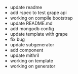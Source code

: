  * update readme
 * add rspec to test grape api
 * working on compile bootstrap
 * update README.md
 * add mongodb config
 * update template with grape
 * fix bug
 * update subgenerator
 * add component
 * update mithril
 * working on template
 * working on generator
